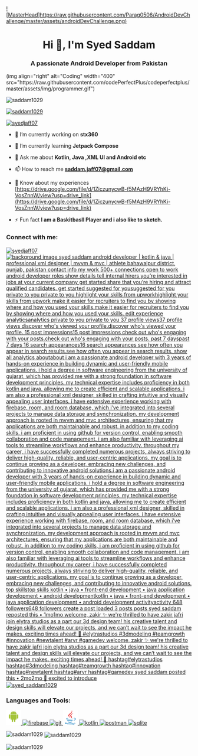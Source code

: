 [![MasterHead]https://raw.githubusercontent.com/Parag0506/AndroidDevChallenge/master/assets/androidDevChallenge.png)](https://rishavchanda.io)
<h1 align="center">Hi 👋, I'm Syed Saddam</h1>
<h3 align="center">A passionate Android Developer from Pakistan</h3>
(img align="right" alt="Coding" width="400" src="https://raw.githubusercontent.com/codePerfectPlus/codeperfectplus/master/assets/img/programmer.gif")

<p align="left"> <img src="https://komarev.com/ghpvc/?username=saddam1029&label=Profile%20views&color=0e75b6&style=flat" alt="saddam1029" /> </p>

<p align="left"> <a href="https://github.com/ryo-ma/github-profile-trophy"><img src="https://github-profile-trophy.vercel.app/?username=saddam1029" alt="saddam1029" /></a> </p>

<p align="left"> <a href="https://twitter.com/syedjaff07" target="blank"><img src="https://img.shields.io/twitter/follow/syedjaff07?logo=twitter&style=for-the-badge" alt="syedjaff07" /></a> </p>

- 🔭 I’m currently working on **stx360**

- 🌱 I’m currently learning **Jetpack Compose**

- 💬 Ask me about **Kotlin, Java ,XML UI and Android etc**

- 📫 How to reach me **saddam.jaff07@gmail.com**

- 📄 Know about my experiences [https://drive.google.com/file/d/1ZiczunycwB-f5MAzH9VRYhKi-VosZnnW/view?usp=drive_link](https://drive.google.com/file/d/1ZiczunycwB-f5MAzH9VRYhKi-VosZnnW/view?usp=drive_link)

- ⚡ Fun fact **I am a Baskitbasll Player and i also like to sketch.**

<h3 align="left">Connect with me:</h3>
<p align="left">
<a href="https://twitter.com/syedjaff07" target="blank"><img align="center" src="https://raw.githubusercontent.com/rahuldkjain/github-profile-readme-generator/master/src/images/icons/Social/twitter.svg" alt="syedjaff07" height="30" width="40" /></a>
<a href="https://linkedin.com/in/background image syed saddam android developer | kotlin & java | professional xml designer | mvvm & mvc | athlete bahawalpur district, punjab, pakistan contact info my work 500+ connections open to work android developer roles show details tell internal hirers you’re interested in jobs at your current company get started share that you’re hiring and attract qualified candidates. get started suggested for yousuggested for you private to you private to you highlight your skills from upworkhighlight your skills from upwork make it easier for recruiters to find you by showing where and how you used your skills.make it easier for recruiters to find you by showing where and how you used your skills. edit experience analyticsanalytics private to you private to you 37 profile views37 profile views discover who's viewed your profile.discover who's viewed your profile. 15 post impressions15 post impressions check out who's engaging with your posts.check out who's engaging with your posts. past 7 dayspast 7 days 16 search appearances16 search appearances see how often you appear in search results.see how often you appear in search results. show all analytics aboutabout i am a passionate android developer with 3 years of hands-on experience in building dynamic and user-friendly mobile applications. i hold a degree in software engineering from the university of gujarat, which has provided me with a strong foundation in software development principles. my technical expertise includes proficiency in both kotlin and java, allowing me to create efficient and scalable applications. i am also a professional xml designer, skilled in crafting intuitive and visually appealing user interfaces. i have extensive experience working with firebase, room, and room database, which i’ve integrated into several projects to manage data storage and synchronization. my development approach is rooted in mvvm and mvc architectures, ensuring that my applications are both maintainable and robust. in addition to my coding skills, i am proficient in using github for version control, enabling smooth collaboration and code management. i am also familiar with leveraging ai tools to streamline workflows and enhance productivity. throughout my career, i have successfully completed numerous projects, always striving to deliver high-quality, reliable, and user-centric applications. my goal is to continue growing as a developer, embracing new challenges, and contributing to innovative android solutions.i am a passionate android developer with 3 years of hands-on experience in building dynamic and user-friendly mobile applications. i hold a degree in software engineering from the university of gujarat, which has provided me with a strong foundation in software development principles. my technical expertise includes proficiency in both kotlin and java, allowing me to create efficient and scalable applications. i am also a professional xml designer, skilled in crafting intuitive and visually appealing user interfaces. i have extensive experience working with firebase, room, and room database, which i’ve integrated into several projects to manage data storage and synchronization. my development approach is rooted in mvvm and mvc architectures, ensuring that my applications are both maintainable and robust. in addition to my coding skills, i am proficient in using github for version control, enabling smooth collaboration and code management. i am also familiar with leveraging ai tools to streamline workflows and enhance productivity. throughout my career, i have successfully completed numerous projects, always striving to deliver high-quality, reliable, and user-centric applications. my goal is to continue growing as a developer, embracing new challenges, and contributing to innovative android solutions. top skillstop skills kotlin • java • front-end development • java application development • android developmentkotlin • java • front-end development • java application development • android development activityactivity 648 followers648 followers create a post loaded 3 posts posts syed saddam reposted this • 1mo1mo welcome, zakir ✨ we're thrilled to have zakir jafri join elytra studios as a part our 3d design team! his creative talent and design skills will elevate our projects, and we can’t wait to see the impact he makes. exciting times ahead! 🚀 #elytrastudios #3dmodeling #teamgrowth #innovation #newtalent #arvr #gamedev welcome, zakir ✨ we're thrilled to have zakir jafri join elytra studios as a part our 3d design team! his creative talent and design skills will elevate our projects, and we can’t wait to see the impact he makes. exciting times ahead! 🚀 hashtag#elytrastudios hashtag#3dmodeling hashtag#teamgrowth hashtag#innovation hashtag#newtalent hashtag#arvr hashtag#gamedev syed saddam posted this • 2mo2mo 🚀 excited to introduce "taskmate" my latest android app, designed to help users stay organized and their tasks efficiently! 🎯 taskmate is an intuitive task management app built to simplify your day-to-day planning. with features like: ✅ task creation with priority settings. ✅ custom alarms and notifications for timely reminders. ✅ offline storage for tasks using room database. ✅ a clean, user-friendly interface built with kotlin. ✅ seamless date and time selection with calendar and timepickers. ✅ swipe actions for task completion, deletion, or rescheduling. ✅ dynamic color themes to personalize your experience. ✅ search functionality to quickly find tasks. ✅ custom alarm sounds for reminders, even when the app is closed. whether you’re juggling multiple projects or just need to stay on top of your to-do list, taskmate is here to help you stay focused and productive! 🔥 this app was developed using cutting-edge tools like kotlin, room db, and view binding, with a focus on providing a smooth and engaging user experience. 💻 feel free to reach out if you'd like to know more about taskmate! 💬 #androiddevelopment #xml #taskmanagement #taskmateapp #kotlin #productivityapp #roomdb #mobileappdevelopment #appdesign #techinnovation 🚀 excited to introduce "taskmate" my latest android app, designed to help users stay organized and their tasks efficiently! 🎯 taskmate is an intuitive task management app built to simplify your day-to-day planning. with features like: ✅ task creation with priority settings. ✅ custom alarms and notifications for timely reminders. ✅ offline storage for tasks using room database. ✅ a clean, user-friendly interface built with kotlin. ✅ seamless date and time selection with calendar and timepickers. ✅ swipe actions for task completion, deletion, or rescheduling. ✅ dynamic color themes to personalize your experience. ✅ search functionality to quickly find tasks. ✅ custom alarm sounds for reminders, even when the app is closed. whether you’re juggling multiple projects or just need to stay on top of your to-do list, taskmate is here to help you stay focused and productive! 🔥 this app was developed using cutting-edge tools like kotlin, room db, and view binding, with a focus on providing a smooth and engaging user experience. 💻 feel free to reach out if you'd like to know more about taskmate! 💬 hashtag#androiddevelopment hashtag#xml hashtag#taskmanagement hashtag#taskmateapp hashtag#kotlin hashtag#productivityapp hashtag#roomdb hashtag#mobileappdevelopment hashtag#appdesign hashtag#techinnovation syed saddam posted this • 2mo • 2mo 🎯how to successfully complete a project❓ 🚀 working on a coding project requires dedication, problem-solving, and effective collaboration. to ensure success, it’s crucial to: ❤plan & break down tasks: start by defining clear goals and breaking the project into manageable tasks. 💝use version control: tools like github help track changes, collaborate with others, and maintain a clean codebase. 💛write clean, scalable code: focus on writing code that’s easy to understand, maintain, and scalable as the project grows. 💚test frequently: regularly test your code to catch bugs early and ensure functionality. 💙stay consistent: consistency in coding practices and version management helps avoid conflicts and keeps the project on track. 💜communicate: if you’re working with a team, effective communication is key to ensuring everyone is aligned and working toward the same goals. 💻 currently working on an exciting project, pushing my skills further, and making progress every day! stay tuned for updates..❗ 🎯how to successfully complete a project❓ 🚀 working on a coding project requires dedication, problem-solving, and effective collaboration. to ensure success, it’s crucial to: ❤plan & break down tasks: start by defining clear goals and breaking the project into manageable tasks. 💝use version control: tools like github help track changes, collaborate with others, and maintain a clean codebase. 💛write clean, scalable code: focus on writing code that’s easy to understand, maintain, and scalable as the project grows. 💚test frequently: regularly test your code to catch bugs early and ensure functionality. 💙stay consistent: consistency in coding practices and version management helps avoid conflicts and keeps the project on track. 💜communicate: if you’re working with a team, effective communication is key to ensuring everyone is aligned and working toward the same goals. 💻 currently working on an exciting project, pushing my skills further, and making progress every day! stay tuned for updates..❗ show all posts experienceexperience upwork logo android developerandroid developer upwork · freelanceupwork · freelance may 2022 - present · 2 yrs 7 mosmay 2022 to present · 2 yrs 7 mos educationeducation university of gujrat logo university of gujratuniversity of gujrat bachelor of science - bs, computer software engineeringbachelor of science - bs, computer software engineering sep 2020 - sep 2024sep 2020 - sep 2024 activities and societies: member of alkhidmat welfare society, member of coding society, basketball playeractivities and societies: member of alkhidmat welfare society, member of coding society, basketball player kotlin, java and +5 skills army public school - (apsacs) logo army public school - (apsacs)army public school - (apsacs) computer software engineeringcomputer software engineering sep 2020 - oct 2024sep 2020 - oct 2024 grade: malegrade: male activities and societies: basketball team captainactivities and societies: basketball team captain c++ show all 3 educations licenses & certificationslicenses & certifications meta logo advanced programming in kotlinadvanced programming in kotlin metameta issued oct 2023issued oct 2023 credential id gagqgbeklm5scredential id gagqgbeklm5s show credential meta logo create the user interface in android studiocreate the user interface in android studio metameta issued sep 2023issued sep 2023 credential id 79t8qywlewxkcredential id 79t8qywlewxk show credential show all 7 licenses & certifications skillsskills android jetpackandroid jetpack android designandroid design show all 12 skills interestsinterests mindlance logo mindlance mindlance 458,822 followers458,822 followers university of gujrat, pakistan logo university of gujrat, pakistan university of gujrat, pakistan 7,147 followers7,147 followers show all companies profile language english public profile & url www.linkedin.com/in/syed-saddam-4ab1a71b7" target="blank"><img align="center" src="https://raw.githubusercontent.com/rahuldkjain/github-profile-readme-generator/master/src/images/icons/Social/linked-in-alt.svg" alt="background image syed saddam android developer | kotlin & java | professional xml designer | mvvm & mvc | athlete bahawalpur district, punjab, pakistan contact info my work 500+ connections open to work android developer roles show details tell internal hirers you’re interested in jobs at your current company get started share that you’re hiring and attract qualified candidates. get started suggested for yousuggested for you private to you private to you highlight your skills from upworkhighlight your skills from upwork make it easier for recruiters to find you by showing where and how you used your skills.make it easier for recruiters to find you by showing where and how you used your skills. edit experience analyticsanalytics private to you private to you 37 profile views37 profile views discover who's viewed your profile.discover who's viewed your profile. 15 post impressions15 post impressions check out who's engaging with your posts.check out who's engaging with your posts. past 7 dayspast 7 days 16 search appearances16 search appearances see how often you appear in search results.see how often you appear in search results. show all analytics aboutabout i am a passionate android developer with 3 years of hands-on experience in building dynamic and user-friendly mobile applications. i hold a degree in software engineering from the university of gujarat, which has provided me with a strong foundation in software development principles. my technical expertise includes proficiency in both kotlin and java, allowing me to create efficient and scalable applications. i am also a professional xml designer, skilled in crafting intuitive and visually appealing user interfaces. i have extensive experience working with firebase, room, and room database, which i’ve integrated into several projects to manage data storage and synchronization. my development approach is rooted in mvvm and mvc architectures, ensuring that my applications are both maintainable and robust. in addition to my coding skills, i am proficient in using github for version control, enabling smooth collaboration and code management. i am also familiar with leveraging ai tools to streamline workflows and enhance productivity. throughout my career, i have successfully completed numerous projects, always striving to deliver high-quality, reliable, and user-centric applications. my goal is to continue growing as a developer, embracing new challenges, and contributing to innovative android solutions.i am a passionate android developer with 3 years of hands-on experience in building dynamic and user-friendly mobile applications. i hold a degree in software engineering from the university of gujarat, which has provided me with a strong foundation in software development principles. my technical expertise includes proficiency in both kotlin and java, allowing me to create efficient and scalable applications. i am also a professional xml designer, skilled in crafting intuitive and visually appealing user interfaces. i have extensive experience working with firebase, room, and room database, which i’ve integrated into several projects to manage data storage and synchronization. my development approach is rooted in mvvm and mvc architectures, ensuring that my applications are both maintainable and robust. in addition to my coding skills, i am proficient in using github for version control, enabling smooth collaboration and code management. i am also familiar with leveraging ai tools to streamline workflows and enhance productivity. throughout my career, i have successfully completed numerous projects, always striving to deliver high-quality, reliable, and user-centric applications. my goal is to continue growing as a developer, embracing new challenges, and contributing to innovative android solutions. top skillstop skills kotlin • java • front-end development • java application development • android developmentkotlin • java • front-end development • java application development • android development activityactivity 648 followers648 followers create a post loaded 3 posts posts syed saddam reposted this • 1mo1mo welcome, zakir ✨ we're thrilled to have zakir jafri join elytra studios as a part our 3d design team! his creative talent and design skills will elevate our projects, and we can’t wait to see the impact he makes. exciting times ahead! 🚀 #elytrastudios #3dmodeling #teamgrowth #innovation #newtalent #arvr #gamedev welcome, zakir ✨ we're thrilled to have zakir jafri join elytra studios as a part our 3d design team! his creative talent and design skills will elevate our projects, and we can’t wait to see the impact he makes. exciting times ahead! 🚀 hashtag#elytrastudios hashtag#3dmodeling hashtag#teamgrowth hashtag#innovation hashtag#newtalent hashtag#arvr hashtag#gamedev syed saddam posted this • 2mo2mo 🚀 excited to introduce "taskmate" my latest android app, designed to help users stay organized and their tasks efficiently! 🎯 taskmate is an intuitive task management app built to simplify your day-to-day planning. with features like: ✅ task creation with priority settings. ✅ custom alarms and notifications for timely reminders. ✅ offline storage for tasks using room database. ✅ a clean, user-friendly interface built with kotlin. ✅ seamless date and time selection with calendar and timepickers. ✅ swipe actions for task completion, deletion, or rescheduling. ✅ dynamic color themes to personalize your experience. ✅ search functionality to quickly find tasks. ✅ custom alarm sounds for reminders, even when the app is closed. whether you’re juggling multiple projects or just need to stay on top of your to-do list, taskmate is here to help you stay focused and productive! 🔥 this app was developed using cutting-edge tools like kotlin, room db, and view binding, with a focus on providing a smooth and engaging user experience. 💻 feel free to reach out if you'd like to know more about taskmate! 💬 #androiddevelopment #xml #taskmanagement #taskmateapp #kotlin #productivityapp #roomdb #mobileappdevelopment #appdesign #techinnovation 🚀 excited to introduce "taskmate" my latest android app, designed to help users stay organized and their tasks efficiently! 🎯 taskmate is an intuitive task management app built to simplify your day-to-day planning. with features like: ✅ task creation with priority settings. ✅ custom alarms and notifications for timely reminders. ✅ offline storage for tasks using room database. ✅ a clean, user-friendly interface built with kotlin. ✅ seamless date and time selection with calendar and timepickers. ✅ swipe actions for task completion, deletion, or rescheduling. ✅ dynamic color themes to personalize your experience. ✅ search functionality to quickly find tasks. ✅ custom alarm sounds for reminders, even when the app is closed. whether you’re juggling multiple projects or just need to stay on top of your to-do list, taskmate is here to help you stay focused and productive! 🔥 this app was developed using cutting-edge tools like kotlin, room db, and view binding, with a focus on providing a smooth and engaging user experience. 💻 feel free to reach out if you'd like to know more about taskmate! 💬 hashtag#androiddevelopment hashtag#xml hashtag#taskmanagement hashtag#taskmateapp hashtag#kotlin hashtag#productivityapp hashtag#roomdb hashtag#mobileappdevelopment hashtag#appdesign hashtag#techinnovation syed saddam posted this • 2mo • 2mo 🎯how to successfully complete a project❓ 🚀 working on a coding project requires dedication, problem-solving, and effective collaboration. to ensure success, it’s crucial to: ❤plan & break down tasks: start by defining clear goals and breaking the project into manageable tasks. 💝use version control: tools like github help track changes, collaborate with others, and maintain a clean codebase. 💛write clean, scalable code: focus on writing code that’s easy to understand, maintain, and scalable as the project grows. 💚test frequently: regularly test your code to catch bugs early and ensure functionality. 💙stay consistent: consistency in coding practices and version management helps avoid conflicts and keeps the project on track. 💜communicate: if you’re working with a team, effective communication is key to ensuring everyone is aligned and working toward the same goals. 💻 currently working on an exciting project, pushing my skills further, and making progress every day! stay tuned for updates..❗ 🎯how to successfully complete a project❓ 🚀 working on a coding project requires dedication, problem-solving, and effective collaboration. to ensure success, it’s crucial to: ❤plan & break down tasks: start by defining clear goals and breaking the project into manageable tasks. 💝use version control: tools like github help track changes, collaborate with others, and maintain a clean codebase. 💛write clean, scalable code: focus on writing code that’s easy to understand, maintain, and scalable as the project grows. 💚test frequently: regularly test your code to catch bugs early and ensure functionality. 💙stay consistent: consistency in coding practices and version management helps avoid conflicts and keeps the project on track. 💜communicate: if you’re working with a team, effective communication is key to ensuring everyone is aligned and working toward the same goals. 💻 currently working on an exciting project, pushing my skills further, and making progress every day! stay tuned for updates..❗ show all posts experienceexperience upwork logo android developerandroid developer upwork · freelanceupwork · freelance may 2022 - present · 2 yrs 7 mosmay 2022 to present · 2 yrs 7 mos educationeducation university of gujrat logo university of gujratuniversity of gujrat bachelor of science - bs, computer software engineeringbachelor of science - bs, computer software engineering sep 2020 - sep 2024sep 2020 - sep 2024 activities and societies: member of alkhidmat welfare society, member of coding society, basketball playeractivities and societies: member of alkhidmat welfare society, member of coding society, basketball player kotlin, java and +5 skills army public school - (apsacs) logo army public school - (apsacs)army public school - (apsacs) computer software engineeringcomputer software engineering sep 2020 - oct 2024sep 2020 - oct 2024 grade: malegrade: male activities and societies: basketball team captainactivities and societies: basketball team captain c++ show all 3 educations licenses & certificationslicenses & certifications meta logo advanced programming in kotlinadvanced programming in kotlin metameta issued oct 2023issued oct 2023 credential id gagqgbeklm5scredential id gagqgbeklm5s show credential meta logo create the user interface in android studiocreate the user interface in android studio metameta issued sep 2023issued sep 2023 credential id 79t8qywlewxkcredential id 79t8qywlewxk show credential show all 7 licenses & certifications skillsskills android jetpackandroid jetpack android designandroid design show all 12 skills interestsinterests mindlance logo mindlance mindlance 458,822 followers458,822 followers university of gujrat, pakistan logo university of gujrat, pakistan university of gujrat, pakistan 7,147 followers7,147 followers show all companies profile language english public profile & url www.linkedin.com/in/syed-saddam-4ab1a71b7" height="30" width="40" /></a>
<a href="https://instagram.com/syed_saddam1029" target="blank"><img align="center" src="https://raw.githubusercontent.com/rahuldkjain/github-profile-readme-generator/master/src/images/icons/Social/instagram.svg" alt="syed_saddam1029" height="30" width="40" /></a>
</p>

<h3 align="left">Languages and Tools:</h3>
<p align="left"> <a href="https://developer.android.com" target="_blank" rel="noreferrer"> <img src="https://raw.githubusercontent.com/devicons/devicon/master/icons/android/android-original-wordmark.svg" alt="android" width="40" height="40"/> </a> <a href="https://firebase.google.com/" target="_blank" rel="noreferrer"> <img src="https://www.vectorlogo.zone/logos/firebase/firebase-icon.svg" alt="firebase" width="40" height="40"/> </a> <a href="https://git-scm.com/" target="_blank" rel="noreferrer"> <img src="https://www.vectorlogo.zone/logos/git-scm/git-scm-icon.svg" alt="git" width="40" height="40"/> </a> <a href="https://www.java.com" target="_blank" rel="noreferrer"> <img src="https://raw.githubusercontent.com/devicons/devicon/master/icons/java/java-original.svg" alt="java" width="40" height="40"/> </a> <a href="https://kotlinlang.org" target="_blank" rel="noreferrer"> <img src="https://www.vectorlogo.zone/logos/kotlinlang/kotlinlang-icon.svg" alt="kotlin" width="40" height="40"/> </a> <a href="https://postman.com" target="_blank" rel="noreferrer"> <img src="https://www.vectorlogo.zone/logos/getpostman/getpostman-icon.svg" alt="postman" width="40" height="40"/> </a> <a href="https://www.sqlite.org/" target="_blank" rel="noreferrer"> <img src="https://www.vectorlogo.zone/logos/sqlite/sqlite-icon.svg" alt="sqlite" width="40" height="40"/> </a> </p>

<p><img align="left" src="https://github-readme-stats.vercel.app/api/top-langs?username=saddam1029&show_icons=true&locale=en&layout=compact" alt="saddam1029" /></p>

<p>&nbsp;<img align="center" src="https://github-readme-stats.vercel.app/api?username=saddam1029&show_icons=true&locale=en" alt="saddam1029" /></p>

<p><img align="center" src="https://github-readme-streak-stats.herokuapp.com/?user=saddam1029&" alt="saddam1029" /></p>

